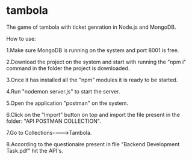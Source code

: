 # tambola
The game of tambola with ticket genration in Node.js and MongoDB.


How to use:

1.Make sure MongoDB is running on the system and port 8001 is free.

2.Download the project on the system and start with running the "npm i" command in the folder the project is downloaded.

3.Once it has installed all the "npm" modules it is ready to be started.

4.Run "nodemon server.js" to start the server.

5.Open the application "postman" on the system.

6.Click on the "Import" button on top and import the file present in the folder: "API POSTMAN COLLECTION".

7.Go to Collections---->Tambola.

8.According to the questionaire present in file "Backend Development Task.pdf" hit the API's.
